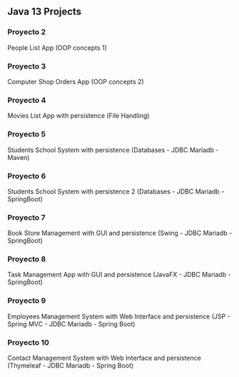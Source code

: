 
## Java 13 Projects

### Proyecto 2

People List App 
(OOP concepts 1)

### Proyecto 3

Computer Shop Orders App 
(OOP concepts 2)

### Proyecto 4

Movies List App with persistence 
(File Handling)

### Proyecto 5

Students School System with persistence 
(Databases - JDBC Mariadb - Maven)

### Proyecto 6

Students School System with persistence 2 
(Databases - JDBC Mariadb - SpringBoot)

### Proyecto 7

Book Store Management with GUI and persistence 
(Swing - JDBC Mariadb - SpringBoot)

### Proyecto 8

Task Management App with GUI and persistence 
(JavaFX - JDBC Mariadb - SpringBoot)

### Proyecto 9

Employees Management System with Web Interface and persistence 
(JSP - Spring MVC - JDBC Mariadb - Spring Boot)

### Proyecto 10

Contact Management System with Web Interface and persistence 
(Thymeleaf - JDBC Mariadb - Spring Boot)
